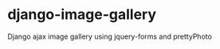 django-image-gallery
=====================

Django ajax image gallery using jquery-forms and prettyPhoto